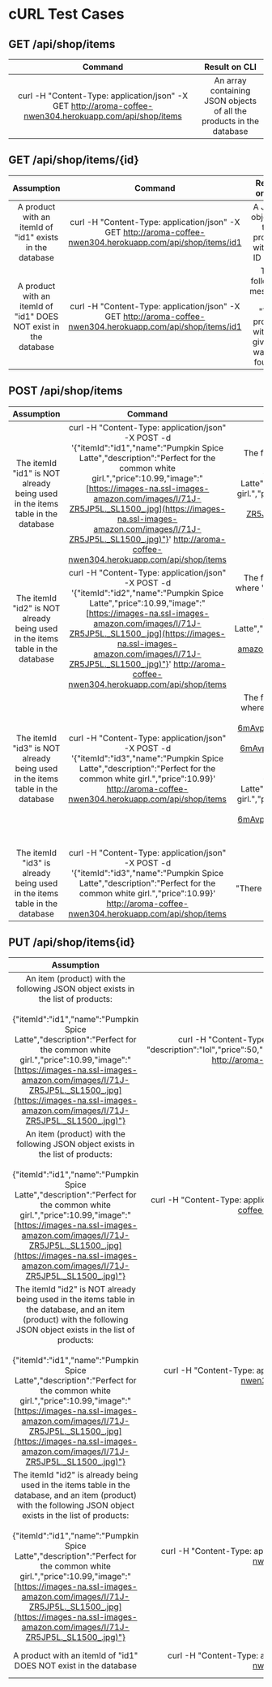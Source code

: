 # cURL Test Cases

## GET /api/shop/items

|                                                 Command                                                  |                            Result on CLI                             |
| :------------------------------------------------------------------------------------------------------: | :------------------------------------------------------------------: |
| curl -H "Content-Type: application/json" -X GET http://aroma-coffee-nwen304.herokuapp.com/api/shop/items | An array containing JSON objects of all the products in the database |

## GET /api/shop/items/{id}

|                            Assumption                            |                                                   Command                                                    |                                Result on CLI                                 |
| :--------------------------------------------------------------: | :----------------------------------------------------------------------------------------------------------: | :--------------------------------------------------------------------------: |
|     A product with an itemId of "id1" exists in the database     | curl -H "Content-Type: application/json" -X GET http://aroma-coffee-nwen304.herokuapp.com/api/shop/items/id1 |                A JSON object of the product with the ID "id1"                |
| A product with an itemId of "id1" DOES NOT exist in the database | curl -H "Content-Type: application/json" -X GET http://aroma-coffee-nwen304.herokuapp.com/api/shop/items/id1 | The following message:<br><br>"The product with the given ID was not found." |

## POST /api/shop/items

|                                  Assumption                                   |                                                                                                                                                                                            Command                                                                                                                                                                                             |                                                                                                                                                                                                                                                                           Result on CLI                                                                                                                                                                                                                                                                            |
| :---------------------------------------------------------------------------: | :--------------------------------------------------------------------------------------------------------------------------------------------------------------------------------------------------------------------------------------------------------------------------------------------------------------------------------------------------------------------------------------------: | :----------------------------------------------------------------------------------------------------------------------------------------------------------------------------------------------------------------------------------------------------------------------------------------------------------------------------------------------------------------------------------------------------------------------------------------------------------------------------------------------------------------------------------------------------------------: |
| The itemId "id1" is NOT already being used in the items table in the database | curl -H "Content-Type: application/json" -X POST -d '{"itemId":"id1","name":"Pumpkin Spice Latte","description":"Perfect for the common white girl.","price":10.99,"image":"[https://images-na.ssl-images-amazon.com/images/I/71J-ZR5JP5L._SL1500_.jpg](https://images-na.ssl-images-amazon.com/images/I/71J-ZR5JP5L._SL1500_.jpg)"}' http://aroma-coffee-nwen304.herokuapp.com/api/shop/items |                                                                                                              The following JSON object of the posted product:<br><br>{"itemId":"id1","name":"Pumpkin Spice Latte","description":"Perfect for the common white girl.","price":10.99,"image":"[https://images-na.ssl-images-amazon.com/images/I/71J-ZR5JP5L._SL1500_.jpg](https://images-na.ssl-images-amazon.com/images/I/71J-ZR5JP5L._SL1500_.jpg)"}                                                                                                               |
| The itemId "id2" is NOT already being used in the items table in the database |                          curl -H "Content-Type: application/json" -X POST -d '{"itemId":"id2","name":"Pumpkin Spice Latte","price":10.99,"image":"[https://images-na.ssl-images-amazon.com/images/I/71J-ZR5JP5L._SL1500_.jpg](https://images-na.ssl-images-amazon.com/images/I/71J-ZR5JP5L._SL1500_.jpg)"}' http://aroma-coffee-nwen304.herokuapp.com/api/shop/items                           |                                                                                         The following JSON object of the posted product, where "description" is "covfefe" by default because it was undefined:<br><br>{"itemId":"id2","name":"Pumpkin Spice Latte","description":"covfefe","price":10.99,"image":"[https://images-na.ssl-images-amazon.com/images/I/71J-ZR5JP5L._SL1500_.jpg](https://images-na.ssl-images-amazon.com/images/I/71J-ZR5JP5L._SL1500_.jpg)"}                                                                                         |
| The itemId "id3" is NOT already being used in the items table in the database |                                                                                 curl -H "Content-Type: application/json" -X POST -d '{"itemId":"id3","name":"Pumpkin Spice Latte","description":"Perfect for the common white girl.","price":10.99}' http://aroma-coffee-nwen304.herokuapp.com/api/shop/items                                                                                  | The following JSON object of the posted product, where "image" is "[https://images-na.ssl-images-amazon.com/images/I/51O-6mAvpwL._AC_SL1200_.jpg](https://images-na.ssl-images-amazon.com/images/I/51O-6mAvpwL._AC_SL1200_.jpg)" by default because it was undefined:<br><br>{"itemId":"id3","name":"Pumpkin Spice Latte","description":"Perfect for the common white girl.","price":10.99,"image":"[https://images-na.ssl-images-amazon.com/images/I/51O-6mAvpwL._AC_SL1200_.jpg](https://images-na.ssl-images-amazon.com/images/I/51O-6mAvpwL._AC_SL1200_.jpg)"} |
|   The itemId "id3" is already being used in the items table in the database   |                                                                                 curl -H "Content-Type: application/json" -X POST -d '{"itemId":"id3","name":"Pumpkin Spice Latte","description":"Perfect for the common white girl.","price":10.99}' http://aroma-coffee-nwen304.herokuapp.com/api/shop/items                                                                                  |                                                                                                                                                                                                                                 The following message:<br><br>"There is already an item with that itemId. itemId must be unique."                                                                                                                                                                                                                                  |

## PUT /api/shop/items{id}

|                                                                                                                                                                                                                         Assumption                                                                                                                                                                                                                         |                                                                                                                     Command                                                                                                                      |                                                                                                                                                                                                             Result on CLI                                                                                                                                                                                                             |
| :--------------------------------------------------------------------------------------------------------------------------------------------------------------------------------------------------------------------------------------------------------------------------------------------------------------------------------------------------------------------------------------------------------------------------------------------------------: | :----------------------------------------------------------------------------------------------------------------------------------------------------------------------------------------------------------------------------------------------: | :-----------------------------------------------------------------------------------------------------------------------------------------------------------------------------------------------------------------------------------------------------------------------------------------------------------------------------------------------------------------------------------------------------------------------------------: |
|                                          An item (product) with the following JSON object exists in the list of products:<br><br>{"itemId":"id1","name":"Pumpkin Spice Latte","description":"Perfect for the common white girl.","price":10.99,"image":"[https://images-na.ssl-images-amazon.com/images/I/71J-ZR5JP5L._SL1500_.jpg](https://images-na.ssl-images-amazon.com/images/I/71J-ZR5JP5L._SL1500_.jpg)"}                                           | curl -H "Content-Type: application/json" -X PUT -d '{"name":"Squash Spice Latte", "description":"lol","price":50,"image":"https://i3.cdn.hhv.de/catalog/475x475/00616/616808.jpg"}' http://aroma-coffee-nwen304.herokuapp.com/api/shop/items/id1 |                                                                                       The following JSON object of the updated item (product), where itemId is unchanged because it was undefined:<br><br>{"id1":"name":"Squash Spice Latte", "description":"lol","price":50,"image":"https://i3.cdn.hhv.de/catalog/475x475/00616/616808.jpg"}                                                                                        |
|                                          An item (product) with the following JSON object exists in the list of products:<br><br>{"itemId":"id1","name":"Pumpkin Spice Latte","description":"Perfect for the common white girl.","price":10.99,"image":"[https://images-na.ssl-images-amazon.com/images/I/71J-ZR5JP5L._SL1500_.jpg](https://images-na.ssl-images-amazon.com/images/I/71J-ZR5JP5L._SL1500_.jpg)"}                                           |                                                  curl -H "Content-Type: application/json" -X PUT -d '{"name":"Squash Spice Latte"' http://aroma-coffee-nwen304.herokuapp.com/api/shop/items/id1                                                  | The following JSON object of the updated item (product), where itemId, description, price, and image are unchanged because they were undefined:<br><br>{"itemId":"id1","name":"Squash Spice Latte","description":"Perfect for the common white girl.","price":10.99,"image":"[https://images-na.ssl-images-amazon.com/images/I/71J-ZR5JP5L._SL1500_.jpg](https://images-na.ssl-images-amazon.com/images/I/71J-ZR5JP5L._SL1500_.jpg)"} |
| The itemId "id2" is NOT already being used in the items table in the database, and an item (product) with the following JSON object exists in the list of products:<br><br>{"itemId":"id1","name":"Pumpkin Spice Latte","description":"Perfect for the common white girl.","price":10.99,"image":"[https://images-na.ssl-images-amazon.com/images/I/71J-ZR5JP5L._SL1500_.jpg](https://images-na.ssl-images-amazon.com/images/I/71J-ZR5JP5L._SL1500_.jpg)"} |                                                     curl -H "Content-Type: application/json" -X PUT -d '{"itemId":"id2"}' http://aroma-coffee-nwen304.herokuapp.com/api/shop/items/items/id1                                                     |  The following JSON object of the updated item (product), where name, description, price, and image are unchanged because they were undefined:<br><br>{"itemId":"id2","name":"Squash Spice Latte","description":"Perfect for the common white girl.","price":10.99,"image":"[https://images-na.ssl-images-amazon.com/images/I/71J-ZR5JP5L._SL1500_.jpg](https://images-na.ssl-images-amazon.com/images/I/71J-ZR5JP5L._SL1500_.jpg)"}  |
|   The itemId "id2" is already being used in the items table in the database, and an item (product) with the following JSON object exists in the list of products:<br><br>{"itemId":"id1","name":"Pumpkin Spice Latte","description":"Perfect for the common white girl.","price":10.99,"image":"[https://images-na.ssl-images-amazon.com/images/I/71J-ZR5JP5L._SL1500_.jpg](https://images-na.ssl-images-amazon.com/images/I/71J-ZR5JP5L._SL1500_.jpg)"}   |                                                       curl -H "Content-Type: application/json" -X POST -d '{"itemId":"id2"}' http://aroma-coffee-nwen304.herokuapp.com/api/shop/items/id1                                                        |                                                                                                                                                                   The following message:<br><br>"There is already an item with that itemId. itemId must be unique."                                                                                                                                                                   |
|                                                                                                                                                                                              A product with an itemId of "id1" DOES NOT exist in the database                                                                                                                                                                                              |                                                         curl -H "Content-Type: application/json" -X PUT -d '{"name":"hi"}' http://aroma-coffee-nwen304.herokuapp.com/api/shop/items/id1                                                          |                                                                                                                                                                             The following message:<br><br>"The product with the given ID was not found."                                                                                                                                                                              |
